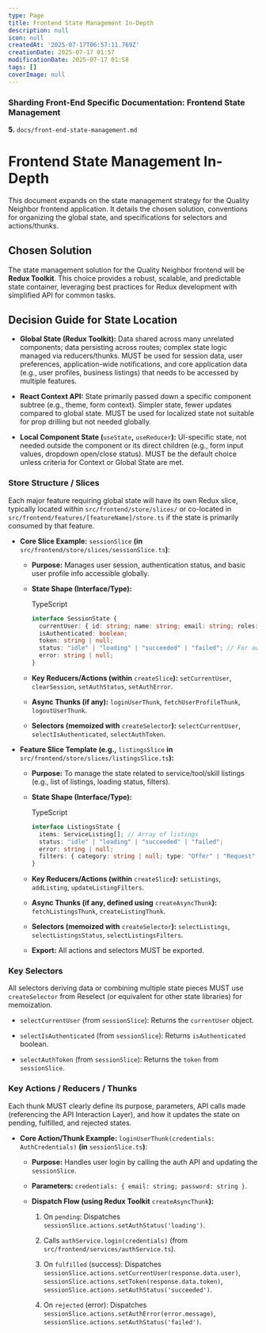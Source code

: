 ```yaml
---
type: Page
title: Frontend State Management In-Depth
description: null
icon: null
createdAt: '2025-07-17T06:57:11.769Z'
creationDate: 2025-07-17 01:57
modificationDate: 2025-07-17 01:58
tags: []
coverImage: null
---
```


### Sharding Front-End Specific Documentation: Frontend State Management

**5.** `docs/front-end-state-management.md`

# Frontend State Management In-Depth

This document expands on the state management strategy for the Quality Neighbor frontend application. It details the chosen solution, conventions for organizing the global state, and specifications for selectors and actions/thunks.

## Chosen Solution

The state management solution for the Quality Neighbor frontend will be **Redux Toolkit**. This choice provides a robust, scalable, and predictable state container, leveraging best practices for Redux development with simplified API for common tasks.

## Decision Guide for State Location

- **Global State (Redux Toolkit):** Data shared across many unrelated components; data persisting across routes; complex state logic managed via reducers/thunks. MUST be used for session data, user preferences, application-wide notifications, and core application data (e.g., user profiles, business listings) that needs to be accessed by multiple features.

- **React Context API:** State primarily passed down a specific component subtree (e.g., theme, form context). Simpler state, fewer updates compared to global state. MUST be used for localized state not suitable for prop drilling but not needed globally.

- **Local Component State (**`useState`**,** `useReducer`**):** UI-specific state, not needed outside the component or its direct children (e.g., form input values, dropdown open/close status). MUST be the default choice unless criteria for Context or Global State are met.

### Store Structure / Slices

Each major feature requiring global state will have its own Redux slice, typically located within `src/frontend/store/slices/` or co-located in `src/frontend/features/[featureName]/store.ts` if the state is primarily consumed by that feature.

- **Core Slice Example:** `sessionSlice` **(in** `src/frontend/store/slices/sessionSlice.ts`**)**:

    - **Purpose:** Manages user session, authentication status, and basic user profile info accessible globally.

    - **State Shape (Interface/Type):**

        TypeScript

        ```typescript
        interface SessionState {
          currentUser: { id: string; name: string; email: string; roles: string[]; } | null;
          isAuthenticated: boolean;
          token: string | null;
          status: "idle" | "loading" | "succeeded" | "failed"; // For auth process
          error: string | null;
        }
        ```

    - **Key Reducers/Actions (within** `createSlice`**):** `setCurrentUser`, `clearSession`, `setAuthStatus`, `setAuthError`.

    - **Async Thunks (if any):** `loginUserThunk`, `fetchUserProfileThunk`, `logoutUserThunk`.

    - **Selectors (memoized with** `createSelector`**):** `selectCurrentUser`, `selectIsAuthenticated`, `selectAuthToken`.

- **Feature Slice Template (e.g.,** `listingsSlice` **in** `src/frontend/store/slices/listingsSlice.ts`**):**

    - **Purpose:** To manage the state related to service/tool/skill listings (e.g., list of listings, loading status, filters).

    - **State Shape (Interface/Type):**

        TypeScript

        ```typescript
        interface ListingsState {
          items: ServiceListing[]; // Array of listings
          status: "idle" | "loading" | "succeeded" | "failed";
          error: string | null;
          filters: { category: string | null; type: "Offer" | "Request" | null; };
        }
        ```

    - **Key Reducers/Actions (within** `createSlice`**):** `setListings`, `addListing`, `updateListingFilters`.

    - **Async Thunks (if any, defined using** `createAsyncThunk`**):** `fetchListingsThunk`, `createListingThunk`.

    - **Selectors (memoized with** `createSelector`**):** `selectListings`, `selectListingsStatus`, `selectListingsFilters`.

    - **Export:** All actions and selectors MUST be exported.

### Key Selectors

All selectors deriving data or combining multiple state pieces MUST use `createSelector` from Reselect (or equivalent for other state libraries) for memoization.

- `selectCurrentUser` (from `sessionSlice`): Returns the `currentUser` object.

- `selectIsAuthenticated` (from `sessionSlice`): Returns `isAuthenticated` boolean.

- `selectAuthToken` (from `sessionSlice`): Returns the `token` from `sessionSlice`.

### Key Actions / Reducers / Thunks

Each thunk MUST clearly define its purpose, parameters, API calls made (referencing the API Interaction Layer), and how it updates the state on pending, fulfilled, and rejected states.

- **Core Action/Thunk Example:** `loginUserThunk(credentials: AuthCredentials)` **(in** `sessionSlice.ts`**)**:

    - **Purpose:** Handles user login by calling the auth API and updating the `sessionSlice`.

    - **Parameters:** `credentials: { email: string; password: string }`.

    - **Dispatch Flow (using Redux Toolkit** `createAsyncThunk`**):**

        1. On `pending`: Dispatches `sessionSlice.actions.setAuthStatus('loading')`.

        2. Calls `authService.login(credentials)` (from `src/frontend/services/authService.ts`).

        3. On `fulfilled` (success): Dispatches `sessionSlice.actions.setCurrentUser(response.data.user)`, `sessionSlice.actions.setToken(response.data.token)`, `sessionSlice.actions.setAuthStatus('succeeded')`.

        4. On `rejected` (error): Dispatches `sessionSlice.actions.setAuthError(error.message)`, `sessionSlice.actions.setAuthStatus('failed')`.

